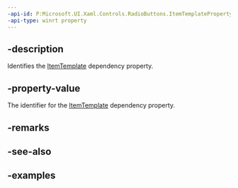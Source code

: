 ```yaml
---
-api-id: P:Microsoft.UI.Xaml.Controls.RadioButtons.ItemTemplateProperty
-api-type: winrt property
---
```


## -description

Identifies the [ItemTemplate](radiobuttons_itemtemplate.md) dependency property.

## -property-value

The identifier for the [ItemTemplate](radiobuttons_itemtemplate.md) dependency property.

## -remarks

## -see-also

## -examples

